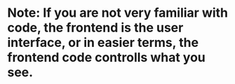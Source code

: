 # Note: If you are not very familiar with code, the frontend is the user interface, or in easier terms, the frontend code controlls what you see.
